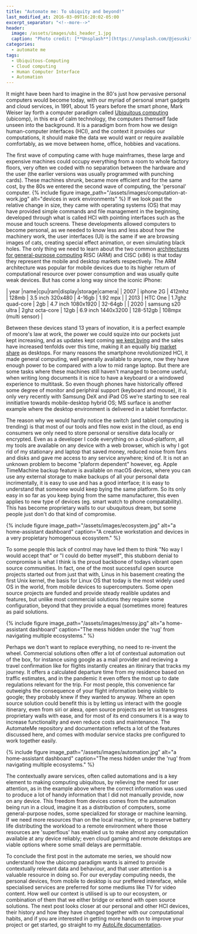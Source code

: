 ```yaml
---
title: "Automate me: To ubiquity and beyond!"
last_modified_at: 2016-03-09T16:20:02-05:00
excerpt_separator: "<!--more-->"
header:
  image: /assets/images/ubi_header_1.jpg
  caption: "Photo credit: [**Unsplash**](https://unsplash.com/@jesuskiteque)"
categories:
  - automate me
tags:
  - Ubiquitous-Computing
  - Cloud computing
  - Human Computer Interface
  - Automation
---
```

It might have been hard to imagine in the 80's just how pervasive personal computers would become today, with our myriad of personal smart gadgets and cloud services, in 1991, about 15 years before the smart phone, Mark Weiser lay forth a computer paradigm called [Ubiquitous computing](https://www.lri.fr/~mbl/Stanford/CS477/papers/Weiser-SciAm.pdf) (ubicomp), in this era of calm technology, the computers themself fade unseen into the background. It is a paradigm born from how we design human-computer interfaces (HCI), and the context it provides our computations, it should make the data we would want or require available comfortably, as we move between home, office, hobbies and vacations. 

<!--more-->

The first wave of computing came with huge mainframes, these large and expensive machines could occupy everything from a room to whole factory floors, very often we coded with no separation between the hardware and the user (the earlier versions was usually programmed with punching cards). These machines shrunk, became more efficient and for the same cost, by the 80s we entered the second wave of computing, the 'personal' computer. 
{% include figure image_path="/assets/images/computation-at-work.jpg" alt="devices in work environments" %}
If we look past the relative change in size, they came with operating systems (OS) that may have provided simple commands and file management in the beginning, developed through what is called HCI with pointing interfaces such as the mouse and touch screens. These developments allowed computers to become personal, as we needed to know less and less about how the machinery work, the user interfaces (UI) is the same if we are browsing images of cats, creating special effect animation, or even simulating black holes. The only thing we need to learn about the two common [architectures for general-purpose computing](https://cs.stanford.edu/people/eroberts/courses/soco/projects/risc/risccisc/) RISC (ARM) and CISC (x86) is that today they represent the mobile and desktop markets respectively. The ARM architecture was popular for mobile devices due to its higher return of computational resource over power consumption and was usually quite weak devices. But has come a long way since the iconic iPhone:

| year |name|cpu|ram|display|storage|camera|
| 2007 | iphone 2G | 412mhz | 128mb | 3.5 inch 320x480 | 4-16gb | 1.92 mpx |
| 2013 | HTC One | 1.7ghz quad-core | 2gb | 4.7 inch 1080x1920 | 32-64gb |
| 2020 | samsung  s20 ultra | 2ghz octa-core | 12gb | 6.9 inch 1440x3200 | 128-512gb | 108mpx (multi sensor) |

Between these devices stand 13 years of inovation, it is a perfect example of moore's law at work, the power we could squize into our pockets just kept increasing, and as updates kept coming [we kept bying](https://www.statista.com/statistics/263437/global-smartphone-sales-to-end-users-since-2007/) and the sales have increased tenfolds over this time, making it an equally big [market share](https://gs.statcounter.com/platform-market-share/desktop-mobile-tablet/worldwide/#monthly-200901-202010) as desktops.
For many reasons the smartphone revolutionized HCI, it made general computing, well generally available to anyone, now they have enough power to be compared with a low to mid range laptop. But there are some tasks where these machines still haven't managed to become useful, when writing long documents it is nice to have a keyboard or a windowed experience to multitask. So even though phones have historically offered some degree of monitor and periphiral support (keyboard and mouse), it is only very recently with Samsung DeX and iPad OS we're starting to see real innitiative towards mobile-desktop hybrid OS; MS surface is another example where the desktop environment is delivered in a tablet formfactor.

The reason why we would hardly notice the switch (and tablet computing is trending) is that most of our tools and files now exist in the cloud, as end consumers we only need to store personal or sensitive data locally or encrypted. Even as a developer I code everything on a cloud-platform, all my tools are available on any device with a web browser, which is why I got rid of my stationary and laptop that saved money, reduced noise from fans and disks and gave me access to any service anywhere; kind of. It is not an unknown problem to become "plaform dependent" however, eg. Apple TimeMachine backup feature is available on macOS devices, where you can use any external storage to make backups of all your personal data incrimentally, it is easy to use and has a good interface; it is easy to understand that someone would keep bying the same platform. So its only easy in so far as you keep bying from the same manufacturer, this even applies to new type of devices (eg. smart watch to phone compatability).
This has become proprietary walls to our ubuquitous dream, but some people just don't do that kind of compromise.

{% include figure image_path="/assets/images/ecosystem.jpg" alt="a home-assistant dashboard" caption="A creative workstation and devices in a very propietary homogenous ecosystem." %}

To some people this lack of control may have led them to think "No way I would accept that" or "I could do better myself", this stubborn denial to compromise is what I think is the proud backbone of todays vibrant open source communities. In fact, one of the most successful open source projects started out from just that with, Linus in his basement creating the first Unix kernel, the basis for Linux OS that today is the most widely used OS in the world, from mobile devices to supercomputers. Some open source projects are funded and provide steady realible updates and features, but unlike most commercial solutions they require some configuration, beyond that they provide a equal (sometimes more) features as paid solutions.

{% include figure image_path="/assets/images/messy.jpg" alt="a home-assistant dashboard" caption="The mess hidden under the 'rug' from navigating multiple ecosystems." %}

Perhaps we don't want to replace everything, no need to re-invent the wheel. 
Commercial solutions often offer a lot of contextual automation out of the box, for instance using google as a mail provider and recieving a travel confirmation like for flights instantly creates an itinirary that tracks my journey. It offers a calculated departure time from my residence based on traffic estimates, and in the pandemic it even offers the most up to date regulations relevant for the trip. For most people, this convenience far outweighs the consequence of your flight information being visible to google; they probably knew if they wanted to anyway. Where an open source solution could benefit this is by letting us interact with the google itinerary, even from siri or alexa, open source projects are let us transgress proprietary walls with ease, and for most of its end consumers it is a way to increase functionality and even reduce costs and maintenance.
The AutomateMe repository and documentation reflects a lot of the features discussed here, and comes with modular service stacks pre configured to work together easily.

{% include figure image_path="/assets/images/automation.jpg" alt="a home-assistant dashboard" caption="The mess hidden under the 'rug' from navigating multiple ecosystems." %}

The contextually aware services, often called automations and is a key element to making computing ubiquitous, by relieving the need for user attention, as in the example above where the correct information was used to produce a lot of handy information that I did not manually provide, now on any device. This freedom from devices comes from the automation being run in a cloud, imagine it as a distribution of computers, some general-purpose nodes, some specialized for storage or machine learning. If we need more resources than on the local machine, or to preserve battery life distributing the workload to a remote environment where those resources are 'superflous' has enabled us to make almost any computation available at any device reliably; even cloud gaming and remote dekstops are viable options where some small delays are permittable. 

To conclude the first post in the automate me series, we should now understand how the ubicomp paradigm wants is aimed to provide contextually relevant data and behaviour, and that user attention is a valuable resource in doing so. For our everyday computing needs, the personal devices, from mobile to desktop is our preffered intereface, while specialised services are preferred for some mediums like TV for video content. How well our context is utilised is up to our ecosystem, or combination of them that we either bridge or extend with open source solutions. The next post looks closer at our personal and other HCI devices, their history and how they have changed together with our computational habits, and if you are interested in getting more hands on to improve your project or get started, go straight to my [AutoLife documentation](https://ceiku.github.io/AutoLife/).
